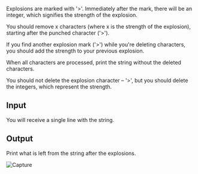 Explosions are marked with '>'. Immediately after the mark, there will be an integer, which signifies the strength of the explosion.

You should remove x characters (where x is the strength of the explosion), starting after the punched character ('>').

If you find another explosion mark ('>') while you're deleting characters, you should add the strength to your previous explosion.

When all characters are processed, print the string without the deleted characters. 

You should not delete the explosion character – '>', but you should delete the integers, which represent the strength. 

## Input

You will receive a single line with the string.

## Output

Print what is left from the string after the explosions.

![Capture](https://user-images.githubusercontent.com/45227327/202922949-6540a764-c1cc-4864-ae28-98f1828999b6.PNG)
